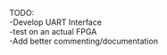 TODO: <br>
-Develop UART Interface <br>
-test on an actual FPGA <br>
-Add better commenting/documentation
